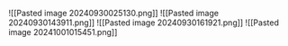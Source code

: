 ![[Pasted image 20240930025130.png]]
![[Pasted image 20240930143911.png]]
![[Pasted image 20240930161921.png]]
![[Pasted image 20241001015451.png]]